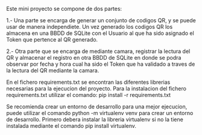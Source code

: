 Este mini proyecto se compone de dos partes:

1.- Una parte se encarga de generar un conjunto de codigos QR, y se puede usar de manera independiete. Un vez generado los codigos QR los almacena en una BBDD de SQLite con el Usuario al que ha sido asignado el Token que pertence al QR generado.

2.- Otra parte que se encarga de mediante camara, registrar la lectura del QR y almacenar el registro en otra BBDD de SQLite en donde se podra observar por fecha y hora cual ha sido el Token que ha validado a traves de la lectura del QR mediante la camara.

En el fichero requirements.txt se encontran las diferentes librerias necesarias para la ejecucion del proyecto.
Para la instalacion del fichero requirements.txt utilizar el comando: pip install -r requirements.txt

Se recomienda crear un entorno de desarrollo para una mejor ejecucion, puede utilizar el comando python -m virtualenv venv para crear un entorno de desarrollo. Primero debera instalar la libreria virtualenv si no la tiene instalada mediante el comando pip install virtualenv.